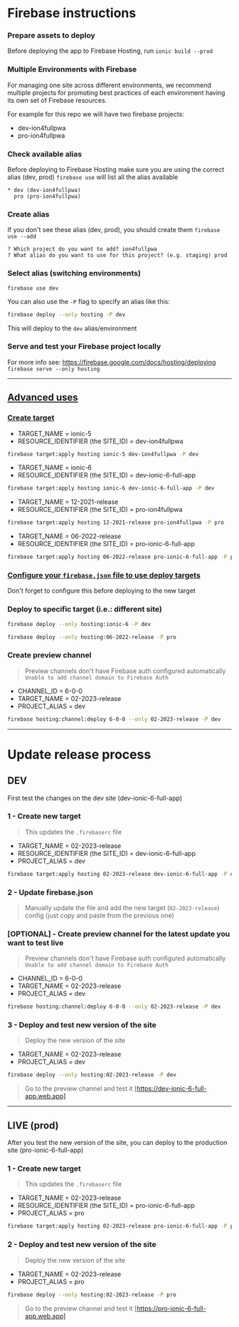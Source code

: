 # Firebase instructions

### Prepare assets to deploy
Before deploying the app to Firebase Hosting, run `ionic build --prod`

### Multiple Environments with Firebase
For managing one site across different environments, we recommend multiple projects for promoting best practices of each environment having its own set of Firebase resources.

For example for this repo we will have two firebase projects:
- dev-ion4fullpwa
- pro-ion4fullpwa

### Check available alias
Before deploying to Firebase Hosting make sure you are using the correct alias (dev, prod)
`firebase use` will list all the alias available
```
* dev (dev-ion4fullpwa)
  pro (pro-ion4fullpwa)
```

### Create alias
If you don't see these alias (dev, prod), you should create them
`firebase use --add`
```
? Which project do you want to add? ion4fullpwa
? What alias do you want to use for this project? (e.g. staging) prod
```

### Select alias (switching environments)
`firebase use dev`

You can also use the `-P` flag to specify an alias like this:
``` bash
firebase deploy --only hosting -P dev
```

This will deploy to the `dev` alias/environment

### Serve and test your Firebase project locally
For more info see: https://firebase.google.com/docs/hosting/deploying
`firebase serve --only hosting`

---

## [Advanced uses](https://firebase.google.com/docs/cli/targets#deploy-target-commands)

### [Create target](https://firebase.google.com/docs/cli/targets#set-up-deploy-target-hosting)
- TARGET_NAME = ionic-5
- RESOURCE_IDENTIFIER (the SITE_ID) = dev-ion4fullpwa
``` bash
firebase target:apply hosting ionic-5 dev-ion4fullpwa -P dev
```

- TARGET_NAME = ionic-6
- RESOURCE_IDENTIFIER (the SITE_ID) = dev-ionic-6-full-app
``` bash
firebase target:apply hosting ionic-6 dev-ionic-6-full-app -P dev
```

- TARGET_NAME = 12-2021-release
- RESOURCE_IDENTIFIER (the SITE_ID) = pro-ion4fullpwa
``` bash
firebase target:apply hosting 12-2021-release pro-ion4fullpwa -P pro
```

- TARGET_NAME = 06-2022-release
- RESOURCE_IDENTIFIER (the SITE_ID) = pro-ionic-6-full-app
``` bash
firebase target:apply hosting 06-2022-release pro-ionic-6-full-app -P pro
```


### [Configure your `firebase.json` file to use deploy targets](https://firebase.google.com/docs/cli/targets#configure_your_firebasejson_file_to_use_deploy_targets)
Don't forget to configure this before deploying to the new target


### Deploy to specific target (i.e.: different site)
``` bash
firebase deploy --only hosting:ionic-6 -P dev
```

``` bash
firebase deploy --only hosting:06-2022-release -P pro
```


### Create preview channel
> Preview channels don't have Firebase auth configured automatically `Unable to add channel domain to Firebase Auth`
- CHANNEL_ID = 6-0-0
- TARGET_NAME = 02-2023-release
- PROJECT_ALIAS = dev
``` bash
firebase hosting:channel:deploy 6-0-0 --only 02-2023-release -P dev
```


---

# Update release process

## DEV
First test the changes on the dev site (dev-ionic-6-full-app)


### 1 - Create new target
> This updates the `.firebaserc` file

- TARGET_NAME = 02-2023-release
- RESOURCE_IDENTIFIER (the SITE_ID) = dev-ionic-6-full-app
- PROJECT_ALIAS = dev
``` bash
firebase target:apply hosting 02-2023-release dev-ionic-6-full-app -P dev
```


### 2 - Update firebase.json
> Manually update the file and add the new target (`02-2023-release`) config (just copy and paste from the previous one)


### [OPTIONAL] - Create preview channel for the latest update you want to test live
> Preview channels don't have Firebase auth configured automatically `Unable to add channel domain to Firebase Auth`
- CHANNEL_ID = 6-0-0
- TARGET_NAME = 02-2023-release
- PROJECT_ALIAS = dev
``` bash
firebase hosting:channel:deploy 6-0-0 --only 02-2023-release -P dev
```


### 3 - Deploy and test new version of the site
> Deploy the new version of the site
- TARGET_NAME = 02-2023-release
- PROJECT_ALIAS = dev
``` bash
firebase deploy --only hosting:02-2023-release -P dev
```

> Go to the preview channel and test it
[https://dev-ionic-6-full-app.web.app]


---

## LIVE (prod)
After you test the new version of the site, you can deploy to the production site (pro-ionic-6-full-app)


### 1 - Create new target
> This updates the `.firebaserc` file

- TARGET_NAME = 02-2023-release
- RESOURCE_IDENTIFIER (the SITE_ID) = pro-ionic-6-full-app
- PROJECT_ALIAS = pro
``` bash
firebase target:apply hosting 02-2023-release pro-ionic-6-full-app -P pro
```


### 2 - Deploy and test new version of the site
> Deploy the new version of the site
- TARGET_NAME = 02-2023-release
- PROJECT_ALIAS = pro
``` bash
firebase deploy --only hosting:02-2023-release -P pro
```

> Go to the preview channel and test it
[https://pro-ionic-6-full-app.web.app]
